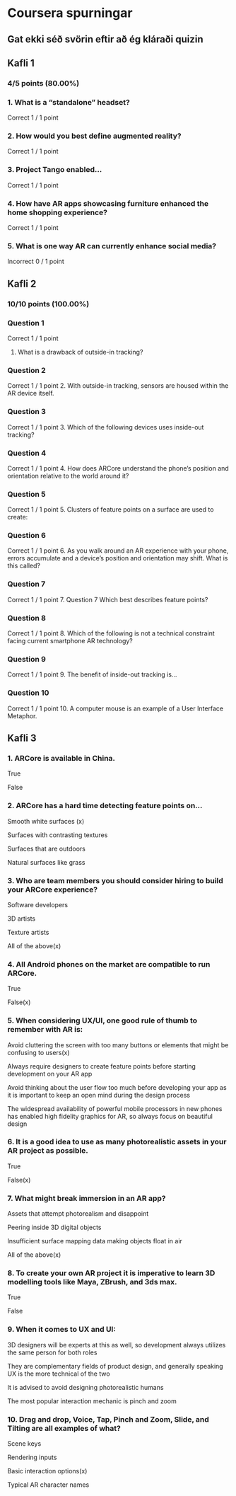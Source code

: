 # Coursera spurningar
## Gat ekki séð svörin eftir að ég kláraði quizin

## Kafli 1
### 4/5 points (80.00%)
### 1. What is a “standalone” headset?

Correct
1 / 1 point

### 2. How would you best define augmented reality?
Correct
1 / 1 point

### 3. Project Tango enabled...
Correct
1 / 1 point

### 4. How have AR apps showcasing furniture enhanced the home shopping experience?
Correct
1 / 1 point

### 5. What is one way AR can currently enhance social media?
Incorrect
0 / 1 point

## Kafli 2
### 10/10 points (100.00%)
### Question 1

Correct
1 / 1 point
1. What is a drawback of outside-in tracking?

### Question 2
Correct
1 / 1 point
2. With outside-in tracking, sensors are housed within the AR device itself.

### Question 3
Correct
1 / 1 point
3. Which of the following devices uses inside-out tracking?

### Question 4
Correct
1 / 1 point
4. How does ARCore understand the phone’s position and orientation relative to the world around it?

### Question 5
Correct
1 / 1 point
5. Clusters of feature points on a surface are used to create:

### Question 6
Correct
1 / 1 point
6. As you walk around an AR experience with your phone, errors accumulate and a device’s position and orientation may shift. What is this called?

### Question 7
Correct
1 / 1
point
7. Question 7
Which best describes feature points?

### Question 8
Correct
1 / 1 point
8. Which of the following is not a technical constraint facing current smartphone AR technology?

### Question 9
Correct
1 / 1 point
9. The benefit of inside-out tracking is…

### Question 10
Correct
1 / 1 point
10. A computer mouse is an example of a User Interface Metaphor.

## Kafli 3

### 1. ARCore is available in China.

True

False

### 2. ARCore has a hard time detecting feature points on...

Smooth white surfaces (x)

Surfaces with contrasting textures

Surfaces that are outdoors

Natural surfaces like grass


### 3. Who are team members you should consider hiring to build your ARCore experience?

Software developers

3D artists

Texture artists

All of the above(x)


### 4. All Android phones on the market are compatible to run ARCore.

True

False(x)


### 5. When considering UX/UI, one good rule of thumb to remember with AR is:

Avoid cluttering the screen with too many buttons or elements that might be confusing to users(x)

Always require designers to create feature points before starting development on your AR app

Avoid thinking about the user flow too much before developing your app as it is important to keep an open mind during the design process

The widespread availability of powerful mobile processors in new phones has enabled high fidelity graphics for AR, so always focus on beautiful design

### 6. It is a good idea to use as many photorealistic assets in your AR project as possible.

True

False(x)

### 7. What might break immersion in an AR app?

Assets that attempt photorealism and disappoint

Peering inside 3D digital objects

Insufficient surface mapping data making objects float in air

All of the above(x)

### 8. To create your own AR project it is imperative to learn 3D modelling tools like Maya, ZBrush, and 3ds max.

True

False


### 9. When it comes to UX and UI:

3D designers will be experts at this as well, so development always utilizes the same person for both roles

They are complementary fields of product design, and generally speaking UX is the more technical of the two

It is advised to avoid designing photorealistic humans

The most popular interaction mechanic is pinch and zoom

### 10. Drag and drop, Voice, Tap, Pinch and Zoom, Slide, and Tilting are all examples of what?

Scene keys

Rendering inputs

Basic interaction options(x)

Typical AR character names
